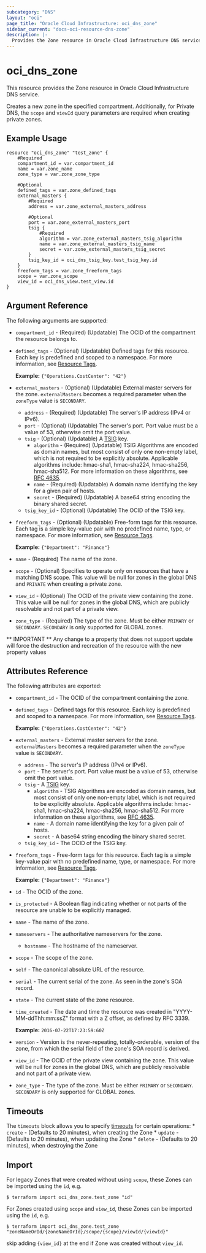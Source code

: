 ```yaml
---
subcategory: "DNS"
layout: "oci"
page_title: "Oracle Cloud Infrastructure: oci_dns_zone"
sidebar_current: "docs-oci-resource-dns-zone"
description: |-
  Provides the Zone resource in Oracle Cloud Infrastructure DNS service
---
```


# oci_dns_zone
This resource provides the Zone resource in Oracle Cloud Infrastructure DNS service.

Creates a new zone in the specified compartment. Additionally, for Private DNS, 
the `scope` and `viewId` query parameters are required when creating private zones.

## Example Usage

```hcl
resource "oci_dns_zone" "test_zone" {
	#Required
	compartment_id = var.compartment_id
	name = var.zone_name
	zone_type = var.zone_zone_type

	#Optional
	defined_tags = var.zone_defined_tags
	external_masters {
		#Required
		address = var.zone_external_masters_address

		#Optional
		port = var.zone_external_masters_port
		tsig {
			#Required
			algorithm = var.zone_external_masters_tsig_algorithm
			name = var.zone_external_masters_tsig_name
			secret = var.zone_external_masters_tsig_secret
		}
		tsig_key_id = oci_dns_tsig_key.test_tsig_key.id
	}
	freeform_tags = var.zone_freeform_tags
	scope = var.zone_scope
	view_id = oci_dns_view.test_view.id
}
```

## Argument Reference

The following arguments are supported:

* `compartment_id` - (Required) (Updatable) The OCID of the compartment the resource belongs to.
* `defined_tags` - (Optional) (Updatable) Defined tags for this resource. Each key is predefined and scoped to a namespace. For more information, see [Resource Tags](https://docs.cloud.oracle.com/iaas/Content/General/Concepts/resourcetags.htm).

	 **Example:** `{"Operations.CostCenter": "42"}` 
* `external_masters` - (Optional) (Updatable) External master servers for the zone. `externalMasters` becomes a required parameter when the `zoneType` value is `SECONDARY`. 
	* `address` - (Required) (Updatable) The server's IP address (IPv4 or IPv6).
	* `port` - (Optional) (Updatable) The server's port. Port value must be a value of 53, otherwise omit the port value. 
	* `tsig` - (Optional) (Updatable) A [TSIG](https://tools.ietf.org/html/rfc2845) key.
		* `algorithm` - (Required) (Updatable) TSIG Algorithms are encoded as domain names, but most consist of only one non-empty label, which is not required to be explicitly absolute. Applicable algorithms include: hmac-sha1, hmac-sha224, hmac-sha256, hmac-sha512. For more information on these algorithms, see [RFC 4635](https://tools.ietf.org/html/rfc4635#section-2). 
		* `name` - (Required) (Updatable) A domain name identifying the key for a given pair of hosts.
		* `secret` - (Required) (Updatable) A base64 string encoding the binary shared secret.
	* `tsig_key_id` - (Optional) (Updatable) The OCID of the TSIG key.
* `freeform_tags` - (Optional) (Updatable) Free-form tags for this resource. Each tag is a simple key-value pair with no predefined name, type, or namespace. For more information, see [Resource Tags](https://docs.cloud.oracle.com/iaas/Content/General/Concepts/resourcetags.htm).

	 **Example:** `{"Department": "Finance"}` 
* `name` - (Required) The name of the zone.
* `scope` - (Optional) Specifies to operate only on resources that have a matching DNS scope. 
This value will be null for zones in the global DNS and `PRIVATE` when creating a private zone.
* `view_id` - (Optional) The OCID of the private view containing the zone. This value will be null for zones in the global DNS, which are publicly resolvable and not part of a private view. 
* `zone_type` - (Required) The type of the zone. Must be either `PRIMARY` or `SECONDARY`. `SECONDARY` is only supported for GLOBAL zones. 


** IMPORTANT **
Any change to a property that does not support update will force the destruction and recreation of the resource with the new property values

## Attributes Reference

The following attributes are exported:

* `compartment_id` - The OCID of the compartment containing the zone.
* `defined_tags` - Defined tags for this resource. Each key is predefined and scoped to a namespace. For more information, see [Resource Tags](https://docs.cloud.oracle.com/iaas/Content/General/Concepts/resourcetags.htm).

	 **Example:** `{"Operations.CostCenter": "42"}` 
* `external_masters` - External master servers for the zone. `externalMasters` becomes a required parameter when the `zoneType` value is `SECONDARY`. 
	* `address` - The server's IP address (IPv4 or IPv6).
	* `port` - The server's port. Port value must be a value of 53, otherwise omit the port value. 
	* `tsig` - A [TSIG](https://tools.ietf.org/html/rfc2845) key.
		* `algorithm` - TSIG Algorithms are encoded as domain names, but most consist of only one non-empty label, which is not required to be explicitly absolute. Applicable algorithms include: hmac-sha1, hmac-sha224, hmac-sha256, hmac-sha512. For more information on these algorithms, see [RFC 4635](https://tools.ietf.org/html/rfc4635#section-2). 
		* `name` - A domain name identifying the key for a given pair of hosts.
		* `secret` - A base64 string encoding the binary shared secret.
	* `tsig_key_id` - The OCID of the TSIG key.
* `freeform_tags` - Free-form tags for this resource. Each tag is a simple key-value pair with no predefined name, type, or namespace. For more information, see [Resource Tags](https://docs.cloud.oracle.com/iaas/Content/General/Concepts/resourcetags.htm).

	 **Example:** `{"Department": "Finance"}` 
* `id` - The OCID of the zone.
* `is_protected` - A Boolean flag indicating whether or not parts of the resource are unable to be explicitly managed. 
* `name` - The name of the zone.
* `nameservers` - The authoritative nameservers for the zone.
	* `hostname` - The hostname of the nameserver.
* `scope` - The scope of the zone.
* `self` - The canonical absolute URL of the resource.
* `serial` - The current serial of the zone. As seen in the zone's SOA record. 
* `state` - The current state of the zone resource.
* `time_created` - The date and time the resource was created in "YYYY-MM-ddThh:mm:ssZ" format with a Z offset, as defined by RFC 3339.

	**Example:** `2016-07-22T17:23:59:60Z` 
* `version` - Version is the never-repeating, totally-orderable, version of the zone, from which the serial field of the zone's SOA record is derived. 
* `view_id` - The OCID of the private view containing the zone. This value will be null for zones in the global DNS, which are publicly resolvable and not part of a private view. 
* `zone_type` - The type of the zone. Must be either `PRIMARY` or `SECONDARY`. `SECONDARY` is only supported for GLOBAL zones. 

## Timeouts

The `timeouts` block allows you to specify [timeouts](https://registry.terraform.io/providers/hashicorp/oci/latest/docs/guides/changing_timeouts) for certain operations:
	* `create` - (Defaults to 20 minutes), when creating the Zone
	* `update` - (Defaults to 20 minutes), when updating the Zone
	* `delete` - (Defaults to 20 minutes), when destroying the Zone


## Import

For legacy Zones that were created without using `scope`, these Zones can be imported using the `id`, e.g.

```
$ terraform import oci_dns_zone.test_zone "id"
```
For Zones created using `scope` and `view_id`, these Zones can be imported using the `id`, e.g.

```
$ terraform import oci_dns_zone.test_zone "zoneNameOrId/{zoneNameOrId}/scope/{scope}/viewId/{viewId}"
```

skip adding `{view_id}` at the end if Zone was created without `view_id`.
